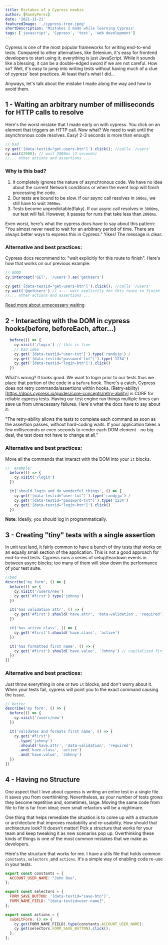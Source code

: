 ```yaml
---
title: Mistakes of a Cypress newbie
author: [RandyPerez]
date: '2021-11-21'
featuredImage: './cypress-tree.jpeg'
shortDescription: 'Mistakes I made while learning Cypress'
tags: ['javascript', 'Cypress', 'test', 'web development']
---
```



Cypress is one of the most popular frameworks for writing end-to-end tests. Compared to other alternatives, like Selenium, it's easy for frontend developers to start using it; everything is just JavaScript. While it sounds like a blessing, it can be a double-edged sword if we are not careful. How so? Well, it's easy to jump into writing tests without having much of a clue of cypress' best practices. At least that's what I did... 


Anyways, let's talk about the mistake I made along the way and how to avoid them. 

## 1 - Waiting an arbitrary number of milliseconds for HTTP calls to resolve

Here's the worst mistake that I made early on with cypress. You click on an element that triggers an HTTP call. Now what? We need to wait until the asynchronous code resolves. Easy! 2-3 seconds is more than enough:

```javascript
// bad
cy.get('[data-testid="get-users-btn"]').click(); //calls '/users'
cy.wait(2000); // wait 2000ms (2 seconds)
//... other actions and assertions ...
```

### Why is this bad? 

1. It completely ignores the nature of asynchronous code. We have no idea about the current Network conditions or when the event loop will finish processing the code.
2. Our tests are bound to be slow. If our async call resolves in `500ms`, we still have to wait `2000ms`.
3. Tests become unpredictable(flaky). If our async call resolves in `3000ms`, our test will fail. However, it passes for runs that take less than `2000ms`.

Even worst, here's what the cypress docs have to say about this pattern: "You almost never need to wait for an arbitrary period of time. There are always better ways to express this in Cypress." Yikes! The message is clear.

### Alternative and best practices: 

Cypress docs recommend to: "wait explicitly for this route to finish". Here's how that works on our previous example: 

```javascript
// GOOD
cy.intercept('GET', '/users').as('getUsers')

cy.get('[data-testid="get-users-btn"]').click(); //calls '/users'
cy.wait('@getUsers') // <--- wait explicitly for this route to finish
//... other actions and assertions ...
```

[Read more about unnecessary waiting](https://docs.cypress.io/guides/references/best-practices#Unnecessary-Waiting)



## 2 - Interacting with the DOM in cypress hooks(before, beforeEach, after...)

```javascript
  before(() => {
    cy.visit('/login') // this is fine
    // bad idea
    cy.get('[data-testid="user-txt"]').type('randyjp') /
    cy.get('[data-testid="password-txt"]').type('1234') 
    cy.get('[data-testid="login-btn"]').click()
  })
```

What's wrong? It looks good. We want to login prior to our tests thus we place  that portion of the code in a `before` hook. There's a catch, Cypress does not retry commands/assertions within hooks. (Retry-ability)[https://docs.cypress.io/guides/core-concepts/retry-ability] is CORE for reliable cypress tests. Having our test engine run things multiple times can save us from unnecessary failures. Here's what the docs have to say about it: 

"The retry-ability allows the tests to complete each command as soon as the assertion passes, without hard-coding waits. If your application takes a few milliseconds or even seconds to render each DOM element - no big deal, the test does not have to change at all."

### Alternative and best practices: 

Move all the commands that interact with the DOM into your `it` blocks. 

```javascript
//  example:
  before(() => {
    cy.visit('/login')
  })

  it('should login and do wonderful things', () => {
    cy.get('[data-testid="user-txt"]').type('randyjp') /
    cy.get('[data-testid="password-txt"]').type('1234') 
    cy.get('[data-testid="login-btn"]').click()
  })

```

**Note**: Ideally, you should log in programmatically.

## 3 - Creating "tiny" tests with a single assertion


In unit test land, it fairly common to have a bunch of tiny tests that works on an equally small section of the application. This is not a good approach for end-to-end tests. Cypress runs a series of setup/teardown events in between async blocks; too many of them will slow down the performance of your test suite. 

```javascript
//bad 
describe('my form', () => {
  before(() => {
    cy.visit('/users/new')
    cy.get('#first').type('johnny')
  })

  it('has validation attr', () => {
    cy.get('#first').should('have.attr', 'data-validation', 'required')
  })

  it('has active class', () => {
    cy.get('#first').should('have.class', 'active')
  })

  it('has formatted first name', () => {
    cy.get('#first').should('have.value', 'Johnny') // capitalized first letter
  })
})
```

### Alternative and best practices: 

Just throw everything in one or two `it` blocks, and don't worry about it. When your tests fail, cypress will point you to the exact command causing the issue.

```javascript
// better
describe('my form', () => {
  before(() => {
    cy.visit('/users/new')
  })

  it('validates and formats first name', () => {
    cy.get('#first')
      .type('johnny')
      .should('have.attr', 'data-validation', 'required')
      .and('have.class', 'active')
      .and('have.value', 'Johnny')
  })
})
```

## 4 - Having no Structure

One aspect that I love about cypress is writing an entire test in a single file. It saves you from overthinking. Nevertheless, as your number of tests grows they become repetitive and, sometimes, large. Moving the same code from file to file is far from ideal; even small refactors will be a nightmare. 


One thing that helps remediate the situation is to come up with a structure or architecture that improves readability and re-usability. How should that architecture look? It doesn't matter! Pick a structure that works for your team and keep tweaking it as new scenarios pop up. Overthinking these kinds of things is one of the most common mistakes that we make as developers.


Here's the structure that works for me. I have a utils file that holds common `constants`, `selectors` ,and `actions`. It's a simple way of enabling code re-use in your tests.

```javascript
export const constants = {
  ACCOUNT_USER_NAME: "John Doe",
};

export const selectors = {
  FORM_SAVE_BUTTON: '[data-testid="save-btn"]',
  FORM_NAME_FIELD: "[data-testid=user-name]",
};

export const actions = {
  submitForm: () => {
    cy.get(FORM_NAME_FIELD).type(constants.ACCOUNT_USER_NAME);
    cy.get(selectors.FORM_SAVE_BUTTON).click();
  },
};
```

